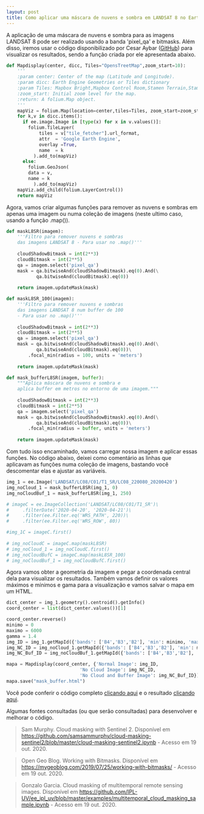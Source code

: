 ```yaml
---
layout: post
title: Como aplicar uma máscara de nuvens e sombra em LANDSAT 8 no Earth Engine com Python?
---
```


A aplicação de uma máscara de nuvens e sombra para as imagens LANDSAT 8 pode ser realizado usando a banda 'pixel_qa' e bitmasks. 
Além disso, iremos usar o código disponibilizado por Cesar Aybar ([GitHub](https://github.com/csaybar)) para visualizar os resultados, 
sendo a função criada por ele apresentada abaixo.

```python
def Mapdisplay(center, dicc, Tiles="OpensTreetMap",zoom_start=10):
    '''
    :param center: Center of the map (Latitude and Longitude).
    :param dicc: Earth Engine Geometries or Tiles dictionary
    :param Tiles: Mapbox Bright,Mapbox Control Room,Stamen Terrain,Stamen Toner,stamenwatercolor,cartodbpositron.
    :zoom_start: Initial zoom level for the map.
    :return: A folium.Map object.
    '''
    mapViz = folium.Map(location=center,tiles=Tiles, zoom_start=zoom_start)
    for k,v in dicc.items():
      if ee.image.Image in [type(x) for x in v.values()]:
        folium.TileLayer(
            tiles = v["tile_fetcher"].url_format,
            attr  = 'Google Earth Engine',
            overlay =True,
            name  = k
          ).add_to(mapViz)
      else:
        folium.GeoJson(
        data = v,
        name = k
          ).add_to(mapViz)
    mapViz.add_child(folium.LayerControl())
    return mapViz
```

Agora, vamos criar algumas funções para remover as nuvens e sombras em apenas uma imagem ou numa coleção de imagens (neste ultimo caso, usando a função .map()).

```python
def maskL8SR(imagem):
    '''Filtro para remover nuvens e sombras
    das imagens LANDSAT 8 - Para usar no .map()'''
    
    cloudShadowBitmask = int(2**3)
    cloudBitmask = int(2**5)
    qa = imagem.select('pixel_qa')
    mask = qa.bitwiseAnd(cloudShadowBitmask).eq(0).And(\
           qa.bitwiseAnd(cloudBitmask).eq(0))
        
    return imagem.updateMask(mask)

def maskL8SR_100(imagem):
    '''Filtro para remover nuvens e sombras
    das imagens LANDSAT 8 num buffer de 100
    - Para usar no .map()'''
    
    cloudShadowBitmask = int(2**3)
    cloudBitmask = int(2**5)
    qa = imagem.select('pixel_qa')
    mask = qa.bitwiseAnd(cloudShadowBitmask).eq(0).And(\
           qa.bitwiseAnd(cloudBitmask).eq(0))\
        .focal_min(radius = 100, units = 'meters')
          
    return imagem.updateMask(mask)

def mask_bufferL8SR(imagem, buffer):
    """Aplica máscara de nuvens e sombra e
    aplica buffer em metros no entorno de uma imagem."""
    
    cloudShadowBitmask = int(2**3)
    cloudBitmask = int(2**5)
    qa = imagem.select('pixel_qa')
    mask = qa.bitwiseAnd(cloudShadowBitmask).eq(0).And(\
           qa.bitwiseAnd(cloudBitmask).eq(0))\
        .focal_min(radius = buffer, units = 'meters')
          
    return imagem.updateMask(mask)
```

Com tudo isso encaminhado, vamos carregar nossa imagem e aplicar essas funções. 
No código abaixo, deixei como comentário as linhas que aplicavam as funções numa coleção de imagens, bastando você descomentar elas e ajustar as variáveis.

```python
img_1 = ee.Image('LANDSAT/LC08/C01/T1_SR/LC08_220080_20200420')
img_noCloud_1 = mask_bufferL8SR(img_1, 0)
img_noCloudBuf_1 = mask_bufferL8SR(img_1, 250)

# imageC = ee.ImageCollection('LANDSAT/LC08/C01/T1_SR')\
#     .filterDate('2020-04-20', '2020-04-21')\
#     .filter(ee.Filter.eq('WRS_PATH', 220))\
#     .filter(ee.Filter.eq('WRS_ROW', 80))

#img_1C = imageC.first()
    
# img_noCloudC = imageC.map(maskL8SR)
# img_noCloud_1 = img_noCloudC.first()
# img_noCloudBufC = imageC.map(maskL8SR_100)
# img_noCloudBuf_1 = img_noCloudBufC.first()
```

Agora vamos obter a geometria da imagem e pegar a coordenada central dela para visualizar os resultados.
Também vamos definir os valores máximos e mínimos e gama para a visualização e vamos salvar o mapa em um HTML.

```python
dict_center = img_1.geometry().centroid().getInfo()
coord_center = list(dict_center.values())[1]

coord_center.reverse()
minimo = 0
maximo = 6000
gamma = 1.4
img_ID = img_1.getMapId({'bands': ['B4','B3','B2'], 'min': minimo, 'max': maximo, 'gamma': gamma})
img_NC_ID = img_noCloud_1.getMapId({'bands': ['B4','B3','B2'], 'min': minimo, 'max': maximo, 'gamma': gamma})
img_NC_Buf_ID = img_noCloudBuf_1.getMapId({'bands': ['B4','B3','B2'], 'min': minimo, 'max': maximo, 'gamma': gamma})

mapa = Mapdisplay(coord_center, {'Normal Image': img_ID, 
                           'No Cloud Image': img_NC_ID, 
                           'No Cloud and Buffer Image': img_NC_Buf_ID})
mapa.save("mask_buffer.html")
```

Você pode conferir o código completo [clicando aqui]() e o resultado [clicando aqui]().

Algumas fontes consultadas (ou que serão consultadas) para desenvolver e melhorar o código.
> Sam Murphy. Cloud masking with Sentinel 2. Disponível em https://github.com/samsammurphy/cloud-masking-sentinel2/blob/master/cloud-masking-sentinel2.ipynb - Acesso em 19 out. 2020.

> Open Geo Blog. Working with Bitmasks. Disponível em https://mygeoblog.com/2019/07/25/working-with-bitmasks/ - Acesso em 19 out. 2020.

> Gonzalo Garcia. Cloud masking of multitemporal remote sensing images. Disponível em https://github.com/IPL-UV/ee_ipl_uv/blob/master/examples/multitemporal_cloud_masking_sample.ipynb - Acesso em 19 out. 2020.

